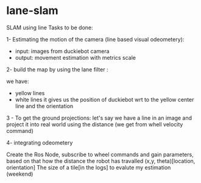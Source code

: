 # lane-slam
SLAM using line
Tasks to be done: 

1- Estimating the motion of the camera (line based visual odeometery):
  - input: images from duckiebot camera 
  - output: movement estimation with metrics scale

2- build the map by using the lane filter :

we have: 
  - yellow lines 
  - white lines 
 it gives us the position of duckiebot wrt to the yellow center line and the orientation 
 
 
 3 - To get the ground projections: let's say we have a line in an image and project it into real world using the distance (we get from whell velocity command)
 
 4- integrating odeometery 
 
 
 Create the Ros Node, subscribe to wheel commands and gain parameters, 
 based on that how the distance the robot has travalled (x,y, theta)[location, orientation]
 The size of a tile[in the logs] to evalute my estimation 
 (weekend)
 
 
 
